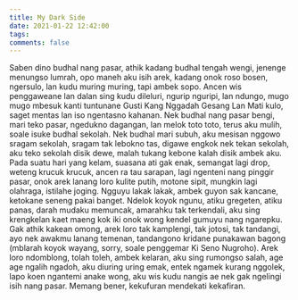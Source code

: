 ```yaml
---
title: My Dark Side
date: 2021-01-22 12:42:00
tags:
comments: false
---
```

Saben dino budhal nang pasar, athik kadang budhal tengah wengi, jenenge menungso lumrah, opo maneh aku isih arek, kadang onok roso bosen, ngersulo, lan kudu muring muring, tapi ambek sopo. Ancen wis penggaweane lan dalan sing kudu dileluri, ngurip nguripi, lan ndungo, mugo mugo mbesuk kanti tuntunane Gusti Kang Nggadah Gesang Lan Mati kulo, saget mentas lan iso ngentasno kahanan.
Nek budhal nang pasar bengi, mari teko pasar, ngedukno dagangan, lan melok toto toto, terus aku mulih, soale isuke budhal sekolah.
Nek budhal mari subuh, aku mesisan nggowo sragam sekolah, sragam tak lebokno tas, digawe engkok nek tekan sekolah, aku teko sekolah disik dewe, malah tukang kebone kalah disik ambek aku.
Pada suatu hari yang kelam, suasana ati gak enak, semangat lagi drop, weteng krucuk krucuk, ancen ra tau sarapan, lagi ngenteni nang pinggir pasar, onok arek lanang loro kulite putih, motone sipit, mungkin lagi olahraga, istilahe joging.
Ngguyu lakak lakak, ambek guyon sak kancane, ketokane seneng pakai banget. Ndelok koyok ngunu, atiku gregeten, atiku panas, darah mudaku memuncak, amarahku tak terkendali, aku sing krengkelan kaet maeng kok iki onok wong kendel gumuyu nang ngarepku.
Gak athik kakean omong, arek loro tak kamplengi, tak jotosi, tak tandangi, ayo nek awakmu lanang temenan, tandangono kridane punakawan bagong (mblarah koyok wayang, sorry, soale penggemar Ki Seno Nugroho).
Arek loro ndomblong, tolah toleh, ambek kelaran, aku sing rumongso salah, age age ngalih ngadoh, aku diuring uring emak, entek ngamek kurang nggolek, lapo koen ngantemi anake wong, aku wis kudu nangis ae nek gak ngelingi isih nang pasar.
Memang bener, kekufuran mendekati kekafiran.
